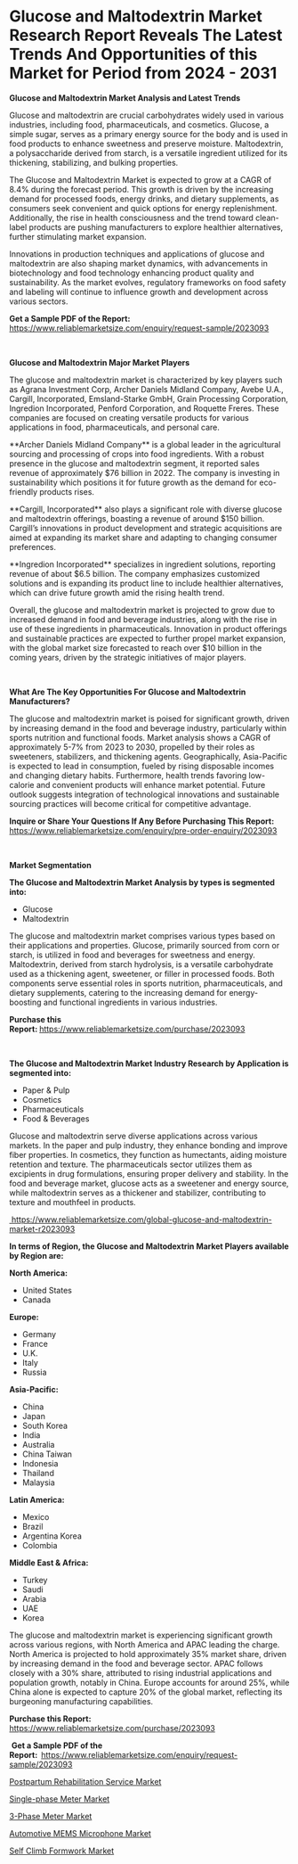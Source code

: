 <p><h1>Glucose and Maltodextrin Market Research Report Reveals The Latest Trends And Opportunities of this Market for Period from 2024 - 2031</h1></p><p><strong>Glucose and Maltodextrin Market Analysis and Latest Trends</strong></p>
<p><p>Glucose and maltodextrin are crucial carbohydrates widely used in various industries, including food, pharmaceuticals, and cosmetics. Glucose, a simple sugar, serves as a primary energy source for the body and is used in food products to enhance sweetness and preserve moisture. Maltodextrin, a polysaccharide derived from starch, is a versatile ingredient utilized for its thickening, stabilizing, and bulking properties.</p><p>The Glucose and Maltodextrin Market is expected to grow at a CAGR of 8.4% during the forecast period. This growth is driven by the increasing demand for processed foods, energy drinks, and dietary supplements, as consumers seek convenient and quick options for energy replenishment. Additionally, the rise in health consciousness and the trend toward clean-label products are pushing manufacturers to explore healthier alternatives, further stimulating market expansion. </p><p>Innovations in production techniques and applications of glucose and maltodextrin are also shaping market dynamics, with advancements in biotechnology and food technology enhancing product quality and sustainability. As the market evolves, regulatory frameworks on food safety and labeling will continue to influence growth and development across various sectors.</p></p>
<p><strong>Get a Sample PDF of the Report:&nbsp;</strong> <a href="https://www.reliablemarketsize.com/enquiry/request-sample/2023093?utm_campaign=1592&utm_medium=2&utm_source=Github&utm_content=ia&utm_term=28102024&utm_id=glucose-and-maltodextrin">https://www.reliablemarketsize.com/enquiry/request-sample/2023093</a></p>
<p>&nbsp;</p>
<p><strong>Glucose and Maltodextrin Major Market Players</strong></p>
<p><p>The glucose and maltodextrin market is characterized by key players such as Agrana Investment Corp, Archer Daniels Midland Company, Avebe U.A., Cargill, Incorporated, Emsland-Starke GmbH, Grain Processing Corporation, Ingredion Incorporated, Penford Corporation, and Roquette Freres. These companies are focused on creating versatile products for various applications in food, pharmaceuticals, and personal care.</p><p>**Archer Daniels Midland Company** is a global leader in the agricultural sourcing and processing of crops into food ingredients. With a robust presence in the glucose and maltodextrin segment, it reported sales revenue of approximately $76 billion in 2022. The company is investing in sustainability which positions it for future growth as the demand for eco-friendly products rises.</p><p>**Cargill, Incorporated** also plays a significant role with diverse glucose and maltodextrin offerings, boasting a revenue of around $150 billion. Cargill’s innovations in product development and strategic acquisitions are aimed at expanding its market share and adapting to changing consumer preferences.</p><p>**Ingredion Incorporated** specializes in ingredient solutions, reporting revenue of about $6.5 billion. The company emphasizes customized solutions and is expanding its product line to include healthier alternatives, which can drive future growth amid the rising health trend.</p><p>Overall, the glucose and maltodextrin market is projected to grow due to increased demand in food and beverage industries, along with the rise in use of these ingredients in pharmaceuticals. Innovation in product offerings and sustainable practices are expected to further propel market expansion, with the global market size forecasted to reach over $10 billion in the coming years, driven by the strategic initiatives of major players.</p></p>
<p>&nbsp;</p>
<p><strong>What Are The Key Opportunities For Glucose and Maltodextrin Manufacturers?</strong></p>
<p><p>The glucose and maltodextrin market is poised for significant growth, driven by increasing demand in the food and beverage industry, particularly within sports nutrition and functional foods. Market analysis shows a CAGR of approximately 5-7% from 2023 to 2030, propelled by their roles as sweeteners, stabilizers, and thickening agents. Geographically, Asia-Pacific is expected to lead in consumption, fueled by rising disposable incomes and changing dietary habits. Furthermore, health trends favoring low-calorie and convenient products will enhance market potential. Future outlook suggests integration of technological innovations and sustainable sourcing practices will become critical for competitive advantage.</p></p>
<p><strong>Inquire or Share Your Questions If Any Before Purchasing This Report:</strong> <a href="https://www.reliablemarketsize.com/enquiry/pre-order-enquiry/2023093?utm_campaign=1592&utm_medium=2&utm_source=Github&utm_content=ia&utm_term=28102024&utm_id=glucose-and-maltodextrin">https://www.reliablemarketsize.com/enquiry/pre-order-enquiry/2023093</a></p>
<p>&nbsp;</p>
<p><strong>Market Segmentation</strong></p>
<p><strong>The Glucose and Maltodextrin Market Analysis by types is segmented into:</strong></p>
<p><ul><li>Glucose</li><li>Maltodextrin</li></ul></p>
<p><p>The glucose and maltodextrin market comprises various types based on their applications and properties. Glucose, primarily sourced from corn or starch, is utilized in food and beverages for sweetness and energy. Maltodextrin, derived from starch hydrolysis, is a versatile carbohydrate used as a thickening agent, sweetener, or filler in processed foods. Both components serve essential roles in sports nutrition, pharmaceuticals, and dietary supplements, catering to the increasing demand for energy-boosting and functional ingredients in various industries.</p></p>
<p><strong>Purchase this Report:&nbsp;</strong><a href="https://www.reliablemarketsize.com/purchase/2023093?utm_campaign=1592&utm_medium=2&utm_source=Github&utm_content=ia&utm_term=28102024&utm_id=glucose-and-maltodextrin">https://www.reliablemarketsize.com/purchase/2023093</a></p>
<p>&nbsp;</p>
<p><strong>The Glucose and Maltodextrin Market Industry Research by Application is segmented into:</strong></p>
<p><ul><li>Paper & Pulp</li><li>Cosmetics</li><li>Pharmaceuticals</li><li>Food & Beverages</li></ul></p>
<p><p>Glucose and maltodextrin serve diverse applications across various markets. In the paper and pulp industry, they enhance bonding and improve fiber properties. In cosmetics, they function as humectants, aiding moisture retention and texture. The pharmaceuticals sector utilizes them as excipients in drug formulations, ensuring proper delivery and stability. In the food and beverage market, glucose acts as a sweetener and energy source, while maltodextrin serves as a thickener and stabilizer, contributing to texture and mouthfeel in products.</p></p>
<p><a href="https://www.reliablemarketsize.com/global-glucose-and-maltodextrin-market-r2023093?utm_campaign=1592&utm_medium=2&utm_source=Github&utm_content=ia&utm_term=28102024&utm_id=glucose-and-maltodextrin">&nbsp;https://www.reliablemarketsize.com/global-glucose-and-maltodextrin-market-r2023093</a></p>
<p><strong>In terms of Region, the Glucose and Maltodextrin Market Players available by Region are:</strong></p>
<p>
    <p> <strong> North America: </strong>
        <ul>
            <li>United States</li>
            <li>Canada</li>
        </ul>
        </p> 
    <p> <strong> Europe: </strong>
        <ul>
            <li>Germany</li>
            <li>France</li>
            <li>U.K.</li>
            <li>Italy</li>
            <li>Russia</li>
        </ul>
        </p> 
    <p> <strong> Asia-Pacific: </strong>
        <ul>
            <li>China</li>
            <li>Japan</li>
            <li>South Korea</li>
            <li>India</li>
            <li>Australia</li>
            <li>China Taiwan</li>
            <li>Indonesia</li>
            <li>Thailand</li>
            <li>Malaysia</li>
        </ul>
        </p> 
    <p> <strong> Latin America: </strong>
        <ul>
            <li>Mexico</li>
            <li>Brazil</li>
            <li>Argentina Korea</li>
            <li>Colombia</li>
        </ul>
        </p> 
    <p> <strong> Middle East & Africa: </strong>
        <ul>
            <li>Turkey</li>
            <li>Saudi</li>
            <li>Arabia</li>
            <li>UAE</li>
            <li>Korea</li>
        </ul>
    </p>
    </p>
<p><p>The glucose and maltodextrin market is experiencing significant growth across various regions, with North America and APAC leading the charge. North America is projected to hold approximately 35% market share, driven by increasing demand in the food and beverage sector. APAC follows closely with a 30% share, attributed to rising industrial applications and population growth, notably in China. Europe accounts for around 25%, while China alone is expected to capture 20% of the global market, reflecting its burgeoning manufacturing capabilities.</p></p>
<p><strong>Purchase this Report: </strong><a href="https://www.reliablemarketsize.com/purchase/2023093?utm_campaign=1592&utm_medium=2&utm_source=Github&utm_content=ia&utm_term=28102024&utm_id=glucose-and-maltodextrin">https://www.reliablemarketsize.com/purchase/2023093</a></p>
<p>&nbsp;<strong>Get a Sample PDF of the Report:&nbsp;&nbsp;</strong><a href="https://www.reliablemarketsize.com/enquiry/request-sample/2023093?utm_campaign=1592&utm_medium=2&utm_source=Github&utm_content=ia&utm_term=28102024&utm_id=glucose-and-maltodextrin">https://www.reliablemarketsize.com/enquiry/request-sample/2023093</a></p>
<p><strong></strong></p>
<p><p><a href="https://www.linkedin.com/pulse/surfing-postpartum-rehabilitation-service-wave-riding-market-b11tf?utm_campaign=1592&utm_medium=2&utm_source=Github&utm_content=ia&utm_term=28102024&utm_id=glucose-and-maltodextrin">Postpartum Rehabilitation Service Market</a></p><p><a href="https://www.linkedin.com/pulse/ng-factors-single-phase-meter-market-insights-growth-projections-kgmvf?utm_campaign=1592&utm_medium=2&utm_source=Github&utm_content=ia&utm_term=28102024&utm_id=glucose-and-maltodextrin">Single-phase Meter Market</a></p><p><a href="https://www.linkedin.com/pulse/investment-opportunities-3-phase-meter-sector-risk-analysis-zmm9f?utm_campaign=1592&utm_medium=2&utm_source=Github&utm_content=ia&utm_term=28102024&utm_id=glucose-and-maltodextrin">3-Phase Meter Market</a></p><p><a href="https://www.linkedin.com/pulse/global-automotive-mems-microphone-market-sector2024-2031-lnhhf?utm_campaign=1592&utm_medium=2&utm_source=Github&utm_content=ia&utm_term=28102024&utm_id=glucose-and-maltodextrin">Automotive MEMS Microphone Market</a></p><p><a href="https://www.linkedin.com/pulse/self-climb-formwork-market-size-type-electric-jack-climbing-fsd5c?utm_campaign=1592&utm_medium=2&utm_source=Github&utm_content=ia&utm_term=28102024&utm_id=glucose-and-maltodextrin">Self Climb Formwork Market</a></p></p>